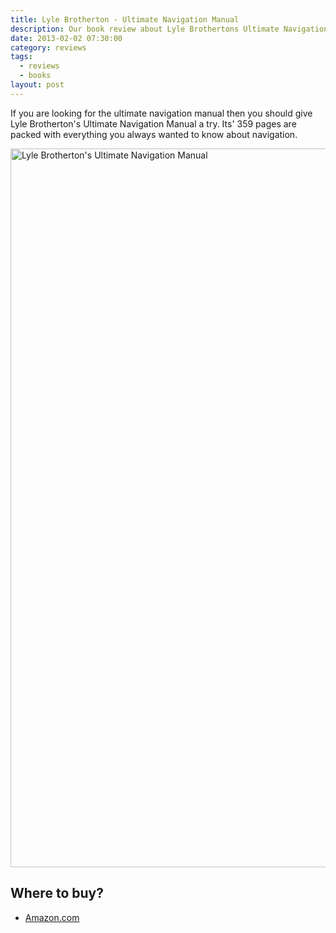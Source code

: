```yaml
---
title: Lyle Brotherton - Ultimate Navigation Manual
description: Our book review about Lyle Brothertons Ultimate Navigation Manual
date: 2013-02-02 07:30:00
category: reviews
tags: 
  - reviews
  - books
layout: post
---
```


If you are looking for the ultimate navigation manual then you should give Lyle Brotherton's Ultimate Navigation Manual a try. Its' 359 pages are packed with everything you always wanted to know about navigation.

<a href="http://www.flickr.com/photos/90204224@N07/8418819529/" title="ultimate navigation manual"><img src="http://farm9.staticflickr.com/8094/8418819529_a498ea20fe_c.jpg" width="1150" alt="Lyle Brotherton's Ultimate Navigation Manual"></a>

## Where to buy?
* <a href="http://www.amazon.com/gp/product/B005IH021M/ref=as_li_qf_sp_asin_il_tl?ie=UTF8&camp=1789&creative=9325&creativeASIN=B005IH021M&linkCode=as2&tag=hikeve-20" target="_blank">Amazon.com</a>
